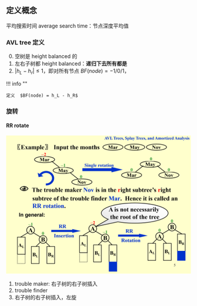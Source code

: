 ## 定义概念

平均搜索时间 average search time：节点深度平均值

### AVL tree 定义

0. 空树是 height balanced 的
1. 左右子树都 height balanced：**递归下去所有都是**
2. $|h_L - h_r| \le 1$，即对所有节点 $BF(node) = -1 / 0 / 1$，

!!! info ""

    定义  $BF(node) = h_L - h_R$

### 旋转

#### RR rotate
![alt text](image.png)

1. trouble maker: 右子树的右子树插入
2. trouble finder
1. 右子树的右子树插入，左旋